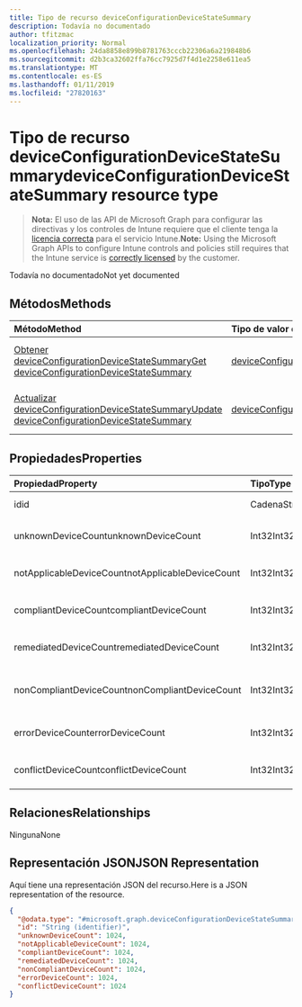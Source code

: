 ```yaml
---
title: Tipo de recurso deviceConfigurationDeviceStateSummary
description: Todavía no documentado
author: tfitzmac
localization_priority: Normal
ms.openlocfilehash: 24da8858e899b8781763cccb22306a6a219848b6
ms.sourcegitcommit: d2b3ca32602ffa76cc7925d7f4d1e2258e611ea5
ms.translationtype: MT
ms.contentlocale: es-ES
ms.lasthandoff: 01/11/2019
ms.locfileid: "27820163"
---
```

# <a name="deviceconfigurationdevicestatesummary-resource-type"></a><span data-ttu-id="f6c06-103">Tipo de recurso deviceConfigurationDeviceStateSummary</span><span class="sxs-lookup"><span data-stu-id="f6c06-103">deviceConfigurationDeviceStateSummary resource type</span></span>

> <span data-ttu-id="f6c06-104">**Nota:** El uso de las API de Microsoft Graph para configurar las directivas y los controles de Intune requiere que el cliente tenga la [licencia correcta](https://go.microsoft.com/fwlink/?linkid=839381) para el servicio Intune.</span><span class="sxs-lookup"><span data-stu-id="f6c06-104">**Note:** Using the Microsoft Graph APIs to configure Intune controls and policies still requires that the Intune service is [correctly licensed](https://go.microsoft.com/fwlink/?linkid=839381) by the customer.</span></span>

<span data-ttu-id="f6c06-105">Todavía no documentado</span><span class="sxs-lookup"><span data-stu-id="f6c06-105">Not yet documented</span></span>
## <a name="methods"></a><span data-ttu-id="f6c06-106">Métodos</span><span class="sxs-lookup"><span data-stu-id="f6c06-106">Methods</span></span>
|<span data-ttu-id="f6c06-107">Método</span><span class="sxs-lookup"><span data-stu-id="f6c06-107">Method</span></span>|<span data-ttu-id="f6c06-108">Tipo de valor devuelto</span><span class="sxs-lookup"><span data-stu-id="f6c06-108">Return Type</span></span>|<span data-ttu-id="f6c06-109">Descripción</span><span class="sxs-lookup"><span data-stu-id="f6c06-109">Description</span></span>|
|:---|:---|:---|
|[<span data-ttu-id="f6c06-110">Obtener deviceConfigurationDeviceStateSummary</span><span class="sxs-lookup"><span data-stu-id="f6c06-110">Get deviceConfigurationDeviceStateSummary</span></span>](../api/intune-deviceconfig-deviceconfigurationdevicestatesummary-get.md)|[<span data-ttu-id="f6c06-111">deviceConfigurationDeviceStateSummary</span><span class="sxs-lookup"><span data-stu-id="f6c06-111">deviceConfigurationDeviceStateSummary</span></span>](../resources/intune-deviceconfig-deviceconfigurationdevicestatesummary.md)|<span data-ttu-id="f6c06-112">Lea las propiedades y las relaciones del objeto [deviceConfigurationDeviceStateSummary](../resources/intune-deviceconfig-deviceconfigurationdevicestatesummary.md).</span><span class="sxs-lookup"><span data-stu-id="f6c06-112">Read properties and relationships of the [deviceConfigurationDeviceStateSummary](../resources/intune-deviceconfig-deviceconfigurationdevicestatesummary.md) object.</span></span>|
|[<span data-ttu-id="f6c06-113">Actualizar deviceConfigurationDeviceStateSummary</span><span class="sxs-lookup"><span data-stu-id="f6c06-113">Update deviceConfigurationDeviceStateSummary</span></span>](../api/intune-deviceconfig-deviceconfigurationdevicestatesummary-update.md)|[<span data-ttu-id="f6c06-114">deviceConfigurationDeviceStateSummary</span><span class="sxs-lookup"><span data-stu-id="f6c06-114">deviceConfigurationDeviceStateSummary</span></span>](../resources/intune-deviceconfig-deviceconfigurationdevicestatesummary.md)|<span data-ttu-id="f6c06-115">Actualice las propiedades de un objeto [deviceConfigurationDeviceStateSummary](../resources/intune-deviceconfig-deviceconfigurationdevicestatesummary.md).</span><span class="sxs-lookup"><span data-stu-id="f6c06-115">Update the properties of a [deviceConfigurationDeviceStateSummary](../resources/intune-deviceconfig-deviceconfigurationdevicestatesummary.md) object.</span></span>|

## <a name="properties"></a><span data-ttu-id="f6c06-116">Propiedades</span><span class="sxs-lookup"><span data-stu-id="f6c06-116">Properties</span></span>
|<span data-ttu-id="f6c06-117">Propiedad</span><span class="sxs-lookup"><span data-stu-id="f6c06-117">Property</span></span>|<span data-ttu-id="f6c06-118">Tipo</span><span class="sxs-lookup"><span data-stu-id="f6c06-118">Type</span></span>|<span data-ttu-id="f6c06-119">Descripción</span><span class="sxs-lookup"><span data-stu-id="f6c06-119">Description</span></span>|
|:---|:---|:---|
|<span data-ttu-id="f6c06-120">id</span><span class="sxs-lookup"><span data-stu-id="f6c06-120">id</span></span>|<span data-ttu-id="f6c06-121">Cadena</span><span class="sxs-lookup"><span data-stu-id="f6c06-121">String</span></span>|<span data-ttu-id="f6c06-122">Clave de la entidad.</span><span class="sxs-lookup"><span data-stu-id="f6c06-122">Key of the entity.</span></span>|
|<span data-ttu-id="f6c06-123">unknownDeviceCount</span><span class="sxs-lookup"><span data-stu-id="f6c06-123">unknownDeviceCount</span></span>|<span data-ttu-id="f6c06-124">Int32</span><span class="sxs-lookup"><span data-stu-id="f6c06-124">Int32</span></span>|<span data-ttu-id="f6c06-125">Número de dispositivos desconocidos</span><span class="sxs-lookup"><span data-stu-id="f6c06-125">Number of unknown devices</span></span>|
|<span data-ttu-id="f6c06-126">notApplicableDeviceCount</span><span class="sxs-lookup"><span data-stu-id="f6c06-126">notApplicableDeviceCount</span></span>|<span data-ttu-id="f6c06-127">Int32</span><span class="sxs-lookup"><span data-stu-id="f6c06-127">Int32</span></span>|<span data-ttu-id="f6c06-128">Número de dispositivos no aplicables</span><span class="sxs-lookup"><span data-stu-id="f6c06-128">Number of not applicable devices</span></span>|
|<span data-ttu-id="f6c06-129">compliantDeviceCount</span><span class="sxs-lookup"><span data-stu-id="f6c06-129">compliantDeviceCount</span></span>|<span data-ttu-id="f6c06-130">Int32</span><span class="sxs-lookup"><span data-stu-id="f6c06-130">Int32</span></span>|<span data-ttu-id="f6c06-131">Número de dispositivos compatibles</span><span class="sxs-lookup"><span data-stu-id="f6c06-131">Number of compliant devices</span></span>|
|<span data-ttu-id="f6c06-132">remediatedDeviceCount</span><span class="sxs-lookup"><span data-stu-id="f6c06-132">remediatedDeviceCount</span></span>|<span data-ttu-id="f6c06-133">Int32</span><span class="sxs-lookup"><span data-stu-id="f6c06-133">Int32</span></span>|<span data-ttu-id="f6c06-134">Número de dispositivos corregidos</span><span class="sxs-lookup"><span data-stu-id="f6c06-134">Number of remediated devices</span></span>|
|<span data-ttu-id="f6c06-135">nonCompliantDeviceCount</span><span class="sxs-lookup"><span data-stu-id="f6c06-135">nonCompliantDeviceCount</span></span>|<span data-ttu-id="f6c06-136">Int32</span><span class="sxs-lookup"><span data-stu-id="f6c06-136">Int32</span></span>|<span data-ttu-id="f6c06-137">Número de dispositivos no compatibles</span><span class="sxs-lookup"><span data-stu-id="f6c06-137">Number of NonCompliant devices</span></span>|
|<span data-ttu-id="f6c06-138">errorDeviceCount</span><span class="sxs-lookup"><span data-stu-id="f6c06-138">errorDeviceCount</span></span>|<span data-ttu-id="f6c06-139">Int32</span><span class="sxs-lookup"><span data-stu-id="f6c06-139">Int32</span></span>|<span data-ttu-id="f6c06-140">Número de dispositivos con error</span><span class="sxs-lookup"><span data-stu-id="f6c06-140">Number of error devices</span></span>|
|<span data-ttu-id="f6c06-141">conflictDeviceCount</span><span class="sxs-lookup"><span data-stu-id="f6c06-141">conflictDeviceCount</span></span>|<span data-ttu-id="f6c06-142">Int32</span><span class="sxs-lookup"><span data-stu-id="f6c06-142">Int32</span></span>|<span data-ttu-id="f6c06-143">Número de dispositivos en conflicto</span><span class="sxs-lookup"><span data-stu-id="f6c06-143">Number of conflict devices</span></span>|

## <a name="relationships"></a><span data-ttu-id="f6c06-144">Relaciones</span><span class="sxs-lookup"><span data-stu-id="f6c06-144">Relationships</span></span>
<span data-ttu-id="f6c06-145">Ninguna</span><span class="sxs-lookup"><span data-stu-id="f6c06-145">None</span></span>
## <a name="json-representation"></a><span data-ttu-id="f6c06-146">Representación JSON</span><span class="sxs-lookup"><span data-stu-id="f6c06-146">JSON Representation</span></span>
<span data-ttu-id="f6c06-147">Aquí tiene una representación JSON del recurso.</span><span class="sxs-lookup"><span data-stu-id="f6c06-147">Here is a JSON representation of the resource.</span></span>
<!-- {
  "blockType": "resource",
  "keyProperty": "id",
  "@odata.type": "microsoft.graph.deviceConfigurationDeviceStateSummary"
}
-->
``` json
{
  "@odata.type": "#microsoft.graph.deviceConfigurationDeviceStateSummary",
  "id": "String (identifier)",
  "unknownDeviceCount": 1024,
  "notApplicableDeviceCount": 1024,
  "compliantDeviceCount": 1024,
  "remediatedDeviceCount": 1024,
  "nonCompliantDeviceCount": 1024,
  "errorDeviceCount": 1024,
  "conflictDeviceCount": 1024
}
```



